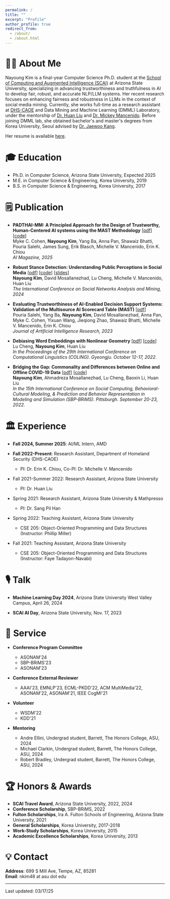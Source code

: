 ```yaml
---
permalink: /
title: ""
excerpt: "Profile"
author_profile: true
redirect_from: 
  - /about/
  - /about.html
---
```



# 👩‍💻 About Me
Nayoung Kim is a final-year Computer Science Ph.D. student at the [School of Computing and Augmented Intelligence (SCAI)](https://scai.engineering.asu.edu/) at Arizona State University, specializing in advancing trustworthiness and truthfulness in AI to develop fair, robust, and accurate NLP/LLM systems. Her recent research focuses on enhancing fairness and robustness in LLMs in the context of social media mining. Currently, she works full-time as a research assistant at [DHS-CAOE](https://caoe.asu.edu/) and Data Mining and Machine Learning (DMML) Laboratory, under the mentorship of [Dr. Huan Liu](https://scholar.google.com/citations?hl=en&user=Dzf46C8AAAAJ) and [Dr. Mickey Mancenido](https://scholar.google.com/citations?user=f_0QDJUAAAAJ&hl=en). Before joining DMML lab, she obtained bachelor's and master's degrees from Korea University, Seoul advised by [Dr. Jaewoo Kang](https://dmis.korea.ac.kr/home).

Her resume is available [here](../files/NayoungKim_Resume_2024.pdf).


🎓 Education
======
* Ph.D. in Computer Science, Arizona State University, Expected 2025
* M.E. in Computer Science & Engineering, Korea University, 2019
* B.S. in Computer Science & Engineering, Korea University, 2017

🗒️ Publication
======

- **PADTHAI-MM: A Principled Approach for the Design of Trustworthy, Human-Centered AI systems using the MAST Methodology** [[pdf](https://arxiv.org/pdf/2401.13850.pdf)]  [[code](https://github.com/nayoungkim94/PADTHAI-MM)]\
Myke C. Cohen, **Nayoung Kim**, Yang Ba, Anna Pan, Shawaiz Bhatti, Pouria Salehi, James Sung, Erik Blasch, Michelle V. Mancenido, Erin K. Chiou \
*AI Magazine, 2025*

- **Robust Stance Detection: Understanding Public Perceptions in Social Media** [[pdf](https://browse.arxiv.org/pdf/2309.15176.pdf)] [[code](https://github.com/Davood-M/RobustStanceDet)] [[slides](https://drive.google.com/file/d/1RtgulFR78yQ-OGqjv2FrbUC0vTiJgyEU/view?usp=drive_link)]\
**Nayoung Kim**, David Mosallanezhad, Lu Cheng, Michelle V. Mancenido, Huan Liu \
*The International Conference on Social Networks Analysis and Mining, 2024* 

- **Evaluating Trustworthiness of AI-Enabled Decision Support Systems: Validation of the Multisource AI Scorecard Table (MAST)** [[pdf](https://arxiv.org/pdf/2311.18040.pdf)]\
Pouria Salehi, Yang Ba, **Nayoung Kim**, David Mosallanezhad, Anna Pan, Myke C. Cohen, Yixuan Wang, Jieqiong Zhao, Shawaiz Bhatti, Michelle V. Mancenido, Erin K. Chiou \
*Journal of Artificial Intelligence Research, 2023*

- **Debiasing Word Embeddings with Nonlinear Geometry** [[pdf](https://arxiv.org/pdf/2208.13899.pdf)] [[code](https://github.com/GitHubLuCheng/Implementation-of-JoSEC-COLING-22)]\
Lu Cheng, **Nayoung Kim**, Huan Liu \
*In the Proceedings of the 29th International Conference on Computational Linguistics (COLING). Gyeongju. October 12-17, 2022.*

- **Bridging the Gap: Commonality and Differences between Online and Offline COVID-19 Data** [[pdf](https://arxiv.org/pdf/2208.03907.pdf)] [[code](https://github.com/nayoungkim94/Bridging-the-Gap)]\
**Nayoung Kim**, Ahmadreza Mosallanezhad, Lu Cheng, Baoxin Li, Huan Liu \
*In the 15th International Conference on Social Computing, Behavioral-Cultural Modeling, & Prediction and Behavior Representation in Modeling and Simulation (SBP-BRiMS). Pittsburgh. September 20-23, 2022.*

🏛️ Experience
======
* **Fall 2024, Summer 2025**: AI/ML Intern, AMD

* **Fall 2022-Present**: Research Assistant, Department of Homeland Security (DHS-CAOE)
  * PI: Dr. Erin K. Chiou, Co-PI: Dr. Michelle V. Mancenido

* Fall 2021-Summer 2022: Research Assistant, Arizona State University
  * PI: Dr. Huan Liu

* Spring 2021: Research Assistant, Arizona State University & Mathpresso
  * PI: Dr. Sang Pil Han

* Spring 2022: Teaching Assistant, Arizona State University
  * CSE 205: Object-Oriented Programming and Data Structures (Instructor: Phillip Miller)

* Fall 2021: Teaching Assistant, Arizona State University
  * CSE 205: Object-Oriented Programming and Data Structures (Instructor: Faye Tadayon-Navabi)

🎙️ Talk
======
* **Machine Learning Day 2024**, Arizona State University West Valley Campus, April 26, 2024

* **SCAI AI Day**, Arizona State University, Nov. 17, 2023


🏢 Service
======
* **Conference Program Committee**
  * ASONAM'24
  * SBP-BRiMS'23
  * ASONAM'23


* **Conference External Reviewer**
  * AAAI'23, EMNLP'23, ECML-PKDD'22, ACM MultiMedia'22, ASONAM'22, ASONAM'21, IEEE CogMI'21


* **Volunteer**
  * WSDM'22
  * KDD'21 


* **Mentoring**
  * Andre Ellini, Undergrad student, Barrett, The Honors College, ASU, 2024
  * Michael Clarkin, Undergrad student, Barrett, The Honors College, ASU, 2024
  * Robert Bradley, Undergrad student, Barrett, The Honors College, ASU, 2024



🏆 Honors & Awards
======
* **SCAI Travel Award**, Arizona State University, 2022, 2024
* **Conference Scholarship**, SBP-BRiMS, 2022
* **Fulton Scholarships**, Ira A. Fulton Schools of Engineering, Arizona State University, 2021
* **General Scholarships**, Korea University, 2017-2018
* **Work-Study Scholarships**, Korea University, 2015
* **Academic Excellence Scholarships**, Korea University, 2013


💡 Contact
=====
**Address**: 699 S Mill Ave, Tempe, AZ, 85281 \
**Email**: nkim48 at asu dot edu


------
Last updated: 03/17/25

